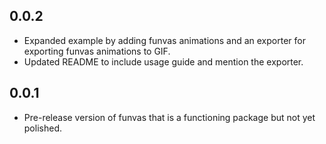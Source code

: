 ## 0.0.2

* Expanded example by adding funvas animations and an exporter for exporting funvas animations to
  GIF.
* Updated README to include usage guide and mention the exporter.

## 0.0.1

* Pre-release version of funvas that is a functioning package but not yet polished.
